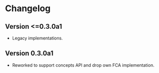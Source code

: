 # Changelog

## Version <=0.3.0a1
* Legacy implementations.

## Version 0.3.0a1
* Reworked to support concepts API and drop own FCA implementation.